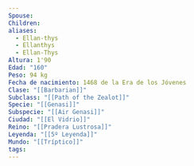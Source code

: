 ```yaml
---
Spouse:
Children:
aliases:
  - Ellan-thys
  - Ellanthys
  - Ellan-Thys
Altura: 1'90
Edad: "160"
Peso: 94 kg
Fecha de nacimiento: 1468 de la Era de los Jóvenes
Clase: "[[Barbarian]]"
Subclass: "[[Path of the Zealot]]"
Specie: "[[Genasi]]"
Subspecie: "[[Air Genasi]]"
Ciudad: "[[El Vidrio]]"
Reino: "[[Pradera Lustrosa]]"
Leyenda: "[[5º Leyenda]]"
Mundo: "[[Tríptico]]"
tags:
---
```

